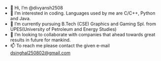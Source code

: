 - 👋 Hi, I’m @divyansh2508
- 👀 I’m interested in coding. Languages used by me are C/C++, Python and Java.
- 🌱 I’m currently pursuing B.Tech (CSE) Graphics and Gaming Spl. from UPES(University of Petroleum and Energy Studies)
- 💞️ I’m looking to collaborate with companies that ahead towards great results in future for mankind.
- 📫 To reach me please contact the given e-mail dsinghal250802@gmail.com

<!---
divyansh2508/divyansh2508 is a ✨ special ✨ repository because its `README.md` (this file) appears on your GitHub profile.
You can click the Preview link to take a look at your changes.
--->
